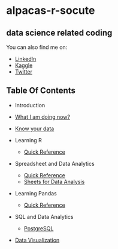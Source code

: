 # alpacas-r-socute
## data science related coding 
You can also find me on:
- [LinkedIn](https://www.linkedin.com/in/cyrusemoreno/)
- [Kaggle](https://www.kaggle.com/cyrusmoreno)
- [Twitter](https://twitter.com/CyrusEMoreno)

## Table Of Contents
- Introduction
- [What I am doing now?](/projects.md)
- [Know your data](/kyd.md)
- Learning R
   - [Quick Reference](/r/quick_ref.md)

- Spreadsheet and Data Analytics
   - [Quick Reference](/gs/quick_ref.md)
   - [Sheets for Data Analysis](/gs/xl.md)
   
- Learning Pandas
   - [Quick Reference](/py/quick_ref.md)

- SQL and Data Analytics
   - [PostgreSQL](/sql/quick_ref.md)

- [Data Visualization](/viz/viz.md)
